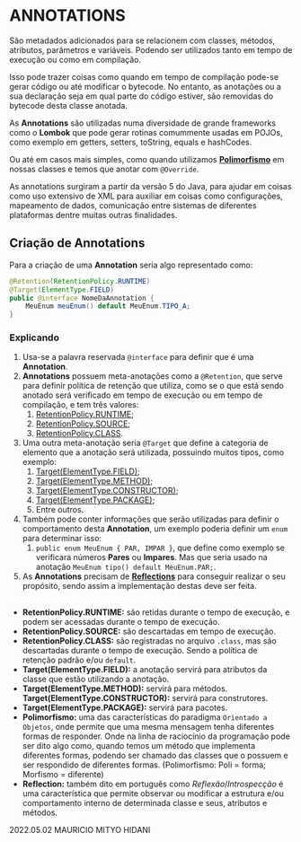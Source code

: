 # ANNOTATIONSSão metadados adicionados para se relacionem com classes, métodos, atributos, parâmetros e variáveis. Podendo ser utilizados tanto em tempo de execução ou como em compilação.Isso pode trazer coisas como quando em tempo de compilação pode-se gerar código ou até modificar o bytecode. No entanto, as anotações ou a sua declaração seja em qual parte do código estiver, são removidas do bytecode desta classe anotada.As **Annotations** são utilizadas numa diversidade de grande frameworks como o **Lombok** que pode gerar rotinas comummente usadas em POJOs, como exemplo em getters, setters, toString, equals e hashCodes.Ou até em casos mais simples, como quando utilizamos [**Polimorfismo**](#Polimorfismo-id) em nossas classes e temos que anotar com `@Override`.As annotations surgiram a partir da versão 5 do Java, para ajudar em coisas como uso extensivo de XML para auxiliar em coisas como configurações, mapeamento de dados, comunicação entre sistemas de diferentes plataformas dentre muitas outras finalidades.## Criação de AnnotationsPara a criação de uma **Annotation** seria algo representado como: ````java@Retention(RetentionPolicy.RUNTIME)@Target(ElementType.FIELD)public @interface NomeDaAnnotation {      MeuEnum meuEnum() default MeuEnum.TIPO_A;}````### Explicando1. Usa-se a palavra reservada `@interface` para definir que é uma **Annotation**.2. **Annotations** possuem meta-anotações como a `@Retention`, que serve para definir política de retenção que utiliza, como se o que está sendo anotado será verificado em tempo de execução ou em tempo de compilação, e tem três valores:   1. [RetentionPolicy.RUNTIME](#RetentionPolicy.RUNTIME-id);    2. [RetentionPolicy.SOURCE](#RetentionPolicy.SOURCE-id);    3. [RetentionPolicy.CLASS](#RetentionPolicy.CLASS-id).3. Uma outra meta-anotação seria `@Target` que define a categoria de elemento que a anotação será utilizada, possuindo muitos tipos, como exemplo:   1. [Target(ElementType.FIELD)](#Target(ElementType.FIELD)-id);   2. [Target(ElementType.METHOD)](#Target(ElementType.METHOD)-id);   3. [Target(ElementType.CONSTRUCTOR)](#Target(ElementType.CONSTRUCTOR)-id);   4. [Target(ElementType.PACKAGE)](#Target(ElementType.PACKAGE)-id);   5. Entre outros.4. Também pode conter informações que serão utilizadas para definir o comportamento desta **Annotation**, um exemplo poderia definir um `enum` para determinar isso:   1. `public enum MeuEnum { PAR, IMPAR }`, que define como exemplo se verificara números **Pares** ou **Impares**. Mas que seria usado na anotação `MeuEnum tipo() default MeuEnum.PAR;`.5. As **Annotations** precisam de [**Reflections**](#Reflections-id) para conseguir realizar o seu propósito, sendo assim a implementação destas deve ser feita.## * <b id="RetentionPolicy.RUNTIME-id">RetentionPolicy.RUNTIME:</b> são retidas durante o tempo de execução, e podem ser acessadas durante o tempo de execução.* <b id="RetentionPolicy.SOURCE-id">RetentionPolicy.SOURCE:</b> são descartadas em tempo de execução.* <b id="RetentionPolicy.CLASS-id">RetentionPolicy.CLASS:</b> são registradas no arquivo `.class`, mas são descartadas durante o tempo de execução. Sendo a política de retenção padrão e/ou `default`.* <b id="Target(ElementType.FIELD)-id">Target(ElementType.FIELD):</b> a anotação servirá para atributos da classe que estão utilizando a anotação.* <b id="Target(ElementType.METHOD)-id">Target(ElementType.METHOD):</b> servirá para métodos.<b id="Target(ElementType.CONSTRUCTOR)-id">Target(ElementType.CONSTRUCTOR):</b> servirá para construtores.* <b id="Target(ElementType.PACKAGE)-id">Target(ElementType.PACKAGE):</b> servirá para pacotes.* <b id="Polimorfismo-id">Polimorfismo:</b> uma das características do paradigma `Orientado a Objetos`, onde permite que uma mesma mensagem tenha diferentes formas de responder. Onde na linha de raciocínio da programação pode ser dito algo como, quando temos um método que implementa diferentes formas, podendo ser chamado das classes que o possuem e ser respondido de diferentes formas. (Polimorfismo: Poli = forma; Morfismo = diferente)* <b id="Reflections-id">Reflection:</b> também dito em português como _Reflexão_/_Introspecção_ é uma característica que permite observar ou modificar a estrutura e/ou comportamento interno de determinada classe e seus, atributos e métodos.2022.05.02 MAURICIO MITYO HIDANI